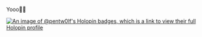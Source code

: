 Yooo👋👋


[![An image of @pentw0lf's Holopin badges, which is a link to view their full Holopin profile](https://holopin.me/pentw0lf)](https://holopin.io/@pentw0lf)
